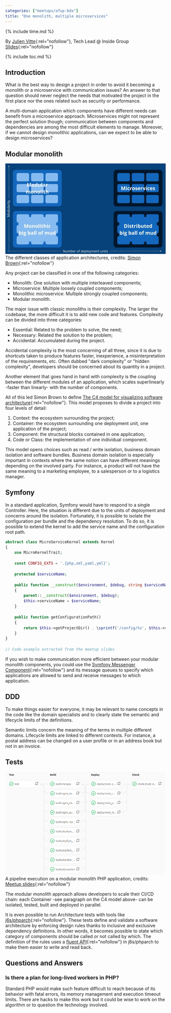 ```yaml
---
categories: ["meetups/afup-bdx"]
title: "One monolith, multiple microservices"
---
```


{% include time.md %}

By [Julien Vitte](https://twitter.com/pitchart){:rel="nofollow"}, Tech Lead @ Inside Group  
[Slides](https://pitchart.github.io/modular-monolith-vs-microservices){:rel="nofollow"}

{% include toc.md %}

## Introduction

What is the best way to design a project in order to avoid it becoming a monolith or a microservice with communication
issues? An answer to that question should never neglect the needs that motivated the project in the first place nor the
ones related such as security or performance.

A multi-domain application which components have different needs can benefit from a microservice approach. Microservices
might not represent the perfect solution though; communication between components and dependencies are among the most
difficult elements to manage. Moreover, if we cannot design monolithic applications, can we expect to be able to design
microservices?

## Modular monolith

![The different classes of application architectures](/assets/global/2020-05-19_One-monolith-multiple-microservices/monolith-vs-microservices.jpg)  
The different classes of application architectures, credits: [Simon Brown](https://www.youtube.com/watch?v=5OjqD-ow8GE){:rel="nofollow"}

Any project can be classified in one of the following categories:

- Monolith: One solution with multiple interleaved components;
- Microservice: Multiple loosely coupled components;
- Monolithic microservice: Multiple strongly coupled components;
- Modular monolith.

The major issue with classic monoliths is their complexity. The larger the codebase, the more difficult it is to add new
code and features. Complexity can be divided into three categories:

- Essential: Related to the problem to solve, the need;
- Necessary: Related the solution to the problem;
- Accidental: Accumulated during the project.

Accidental complexity is the most concerning of all three, since it is due to shortcuts taken to produce features
faster, inexperience, a misinterpretation of the requirements, etc. Often dubbed "dark complexity" or "hidden
complexity", developers should be concerned about its quantity in a project.

Another element that goes hand in hand with complexity is the coupling between the different modules of an application,
which scales superlinearly -faster than linearly- with the number of components.

All of this led Simon Brown to define [The C4 model for visualizing software architecture](https://c4model.com/){:rel="nofollow"}.
This model proposes to divide a project into four levels of detail:

1. Context: the ecosystem surrounding the project;
1. Container: the ecosystem surrounding one deployment unit, one application of the project;
1. Component: the structural blocks contained in one application;
1. Code or Class: the implementation of one individual component.

This model opens choices such as read / write isolation, business domain isolation and software bundles. Business domain
isolation is especially important in contexts where the same notion can have different meanings depending on the
involved party. For instance, a product will not have the same meaning to a marketing employee, to a salesperson or to a
logistics manager.

## Symfony

In a standard application, Symfony would have to respond to a single Controller. Here, the situation is different due to
the units of deployment and concerns around the isolation. Fortunately, it is possible to isolate the configuration per
bundle and the dependency resolution. To do so, it is possible to extend the kernel to add the service name and the
configuration root path.

```php
abstract class MicroServiceKernel extends Kernel
{
    use MicroKernelTrait;

    const CONFIG_EXTS = '.{php,xml,yaml,yml}';

    protected $serviceName;

    public function __construct($environment, $debug, string $serviceName)
    {
        parent::__construct($environment, $debug);
        $this->serviceName = $serviceName;
    }

    public function getConfigurationPath()
    {
        return $this->getProjectDir() . \sprintf('/config/%s', $this->serviceName);
    }
}

// Code example extracted from the meetup slides
```

If you wish to make communication more efficient between your modular monolith components, you could use the [Symfony Messenger Component](https://symfony.com/doc/current/components/messenger.html){:rel="nofollow"}
and its message queues to specify which applications are allowed to send and receive messages to which application.

## DDD

To make things easier for everyone, it may be relevant to name concepts in the code like the domain specialists and to
clearly state the semantic and lifecycle limits of the definitions.

Semantic limits concern the meaning of the terms in multiple different domains. Lifecycle limits are linked to different
contexts. For instance, a postal address can be changed on a user profile or in an address book but not in an invoice.

## Tests

![A pipeline execution on a modular monolith PHP application](/assets/global/2020-05-19_One-monolith-multiple-microservices/pipeline.png)  
A pipeline execution on a modular monolith PHP application, credits: [Meetup slides](https://pitchart.github.io/modular-monolith-vs-microservices/#/6){:rel="nofollow"}

The modular monolith approach allows developers to scale their CI/CD chain: each Container -see paragraph on the C4 model
above- can be isolated, tested, built and deployed in parallel.

It is even possible to run Architecture tests with tools like [j6s/phparch](https://github.com/j6s/phparch){:rel="nofollow"}.
These tests define and validate a software architecture by enforcing design rules thanks to inclusive and exclusive
dependency definitions. In other words, it becomes possible to state which category of components should be called or
not called by which. The definition of the rules uses a [fluent API](https://en.wikipedia.org/wiki/Fluent_interface){:rel="nofollow"}
in j6s/phparch to make them easier to write and read back.

## Questions and Answers

### Is there a plan for long-lived workers in PHP?

Standard PHP would make such feature difficult to reach because of its behavior with fatal errors, its memory management
and execution timeout limits. There are hacks to make this work but it could be wise to work on the algorithm or to
question the technology involved.
